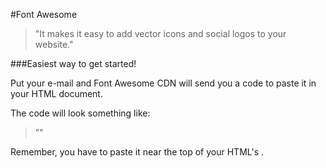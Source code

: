 #Font Awesome 

> "It makes it easy to add vector icons and social logos to your website."

###Easiest way to get started! 

Put your e-mail and Font Awesome CDN will send you a code to paste it in your HTML document.  

The code will look something like:   
>"<script src="https://use.fontawesome.com/f5166a862f.js"></script>"  

Remember, you have to paste it near the top of your HTML's <head>. 


